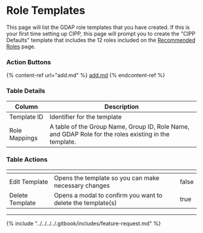 # Role Templates

This page will list the GDAP role templates that you have created. If this is your first time setting up CIPP, this page will prompt you to create the "CIPP Defaults" template that includes the 12 roles included on the [Recommended Roles](../../../../setup/installation/recommended-roles.md) page.

### Action Buttons

{% content-ref url="add.md" %}
[add.md](add.md)
{% endcontent-ref %}

### Table Details

| Column        | Description                                                                                           |
| ------------- | ----------------------------------------------------------------------------------------------------- |
| Template ID   | Identifier for the template                                                                           |
| Role Mappings | A table of the Group Name, Group ID, Role Name, and GDAP Role for the roles existing in the template. |

### Table Actions

<table><thead><tr><th></th><th></th><th data-type="checkbox"></th></tr></thead><tbody><tr><td>Edit Template</td><td>Opens the template so you can make necessary changes</td><td>false</td></tr><tr><td>Delete Template</td><td>Opens a modal to confirm you want to delete the template(s)</td><td>true</td></tr></tbody></table>

***

{% include "../../../../.gitbook/includes/feature-request.md" %}
